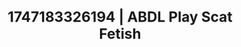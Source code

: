 ---
categories:
- Audio stimulation
- Erotic friction
- NSFW role reversal
- Vintage boudoir
- Wet skin
image: /assets/images/1747183326194.webp
layout: post
seo:
  description: Featured content with premium ABDL Play, Scat Fetish. HD images available.
  keywords: ABDL Play, Scat Fetish
  og_image: /assets/images/1747183326194.webp
  schema_type: VisualArtwork
tags:
- ABDL Play
- Scat Fetish
- '#1747183326194'
title: 1747183326194 | ABDL Play Scat Fetish
---